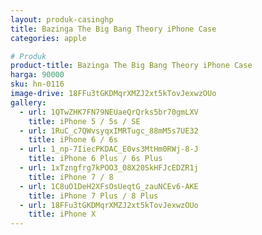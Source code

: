 ```yaml
---
layout: produk-casinghp
title: Bazinga The Big Bang Theory iPhone Case
categories: apple

# Produk
product-title: Bazinga The Big Bang Theory iPhone Case
harga: 90000
sku: hn-0116
image-drive: 18FFu3tGKDMqrXMZJ2xt5kTovJexwzOUo
gallery:
  - url: 1QTwZHK7FN79NEUaeQrQrks5br70gmLXV
    title: iPhone 5 / 5s / SE
  - url: 1RuC_c7QWvsyqxIMRTugc_88mM5s7UE32
    title: iPhone 6 / 6s
  - url: 1_np-7IiecPKDAC_E0vs3MtHm0RWj-8-J
    title: iPhone 6 Plus / 6s Plus
  - url: 1xTzngfrg7kPOO3_08X20SkHFJcEDZR1j
    title: iPhone 7 / 8
  - url: 1C8uO1DeH2XFsOsUeqtG_zauNCEv6-AKE
    title: iPhone 7 Plus / 8 Plus
  - url: 18FFu3tGKDMqrXMZJ2xt5kTovJexwzOUo
    title: iPhone X
---
```

